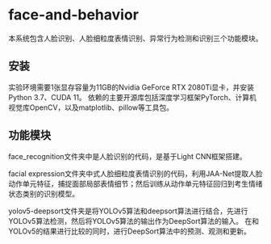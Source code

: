 # face-and-behavior
		
本系统包含人脸识别、人脸细粒度表情识别、异常行为检测和识别三个功能模块。
	
## 安装
实验环境需要1张显存容量为11GB的Nvidia GeForce RTX 2080Ti显卡，并安装Python 3.7、CUDA 11。
依赖的主要开源库包括深度学习框架PyTorch、计算机视觉库OpenCV，以及matplotlib、pillow等工具包。
	
## 功能模块
face_recognition文件夹中是人脸识别的代码，是基于Light CNN框架搭建。
	
facial expression文件夹中式人脸细粒度表情识别的代码，利用JAA-Net提取人脸动作单元特征，捕捉面部局部表情细节；然后训练从动作单元特征回归到考生情绪状态类别的识别模型。
	
yolov5-deepsort文件夹是将YOLOv5算法和deepsort算法进行结合，先进行YOLOv5算法检测，然后将YOLOv5算法的输出作为DeepSort算法的输入。
在和YOLOv5的结果进行比较的同时，进行DeepSort算法中的预测、观测和更新。
